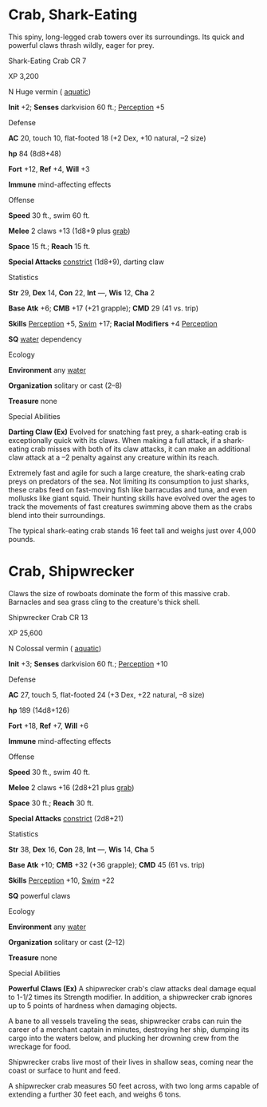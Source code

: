 # Crab, Shark-Eating

This spiny, long-legged crab towers over its surroundings. Its quick and powerful claws thrash wildly, eager for prey.

Shark-Eating Crab CR 7

XP 3,200

N Huge vermin ( [aquatic](monsters/creatureTypes#_aquatic-subtype))

**Init** +2; **Senses** darkvision 60 ft.; [Perception](skills/perception#_perception) +5

Defense

**AC** 20, touch 10, flat-footed 18 (+2 Dex, +10 natural, –2 size)

**hp** 84 (8d8+48)

**Fort** +12, **Ref** +4, **Will** +3

**Immune** mind-affecting effects

Offense

**Speed** 30 ft., swim 60 ft.

**Melee** 2 claws +13 (1d8+9 plus [grab](monsters/universalMonsterRules#_grab))

**Space** 15 ft.; **Reach** 15 ft.

**Special Attacks** [constrict](monsters/universalMonsterRules#_constrict) (1d8+9), darting claw

Statistics

**Str** 29, **Dex** 14, **Con** 22, **Int** —, **Wis** 12, **Cha** 2

**Base Atk** +6; **CMB** +17 (+21 grapple); **CMD** 29 (41 vs. trip)

**Skills** [Perception](skills/perception#_perception) +5, [Swim](skills/swim#_swim) +17; **Racial Modifiers** +4 [Perception](skills/perception#_perception)

**SQ** [water](monsters/creatureTypes#_water-subtype) dependency

Ecology

**Environment** any [water](monsters/creatureTypes#_water-subtype)

**Organization** solitary or cast (2–8)

**Treasure** none

Special Abilities

**Darting Claw (Ex)** Evolved for snatching fast prey, a shark-eating crab is exceptionally quick with its claws. When making a full attack, if a shark-eating crab misses with both of its claw attacks, it can make an additional claw attack at a –2 penalty against any creature within its reach.

Extremely fast and agile for such a large creature, the shark-eating crab preys on predators of the sea. Not limiting its consumption to just sharks, these crabs feed on fast-moving fish like barracudas and tuna, and even mollusks like giant squid. Their hunting skills have evolved over the ages to track the movements of fast creatures swimming above them as the crabs blend into their surroundings.

The typical shark-eating crab stands 16 feet tall and weighs just over 4,000 pounds.

# Crab, Shipwrecker

Claws the size of rowboats dominate the form of this massive crab. Barnacles and sea grass cling to the creature's thick shell.

Shipwrecker Crab CR 13

XP 25,600

N Colossal vermin ( [aquatic](monsters/creatureTypes#_aquatic-subtype))

**Init** +3; **Senses** darkvision 60 ft.; [Perception](skills/perception#_perception) +10

Defense

**AC** 27, touch 5, flat-footed 24 (+3 Dex, +22 natural, –8 size)

**hp** 189 (14d8+126)

**Fort** +18, **Ref** +7, **Will** +6

**Immune** mind-affecting effects

Offense

**Speed** 30 ft., swim 40 ft.

**Melee** 2 claws +16 (2d8+21 plus [grab](monsters/universalMonsterRules#_grab))

**Space** 30 ft.; **Reach** 30 ft.

**Special Attacks** [constrict](monsters/universalMonsterRules#_constrict) (2d8+21)

Statistics

**Str** 38, **Dex** 16, **Con** 28, **Int** —, **Wis** 14, **Cha** 5

**Base Atk** +10; **CMB** +32 (+36 grapple); **CMD** 45 (61 vs. trip)

**Skills** [Perception](skills/perception#_perception) +10, [Swim](skills/swim#_swim) +22

**SQ** powerful claws

Ecology

**Environment** any [water](monsters/creatureTypes#_water-subtype)

**Organization** solitary or cast (2–12)

**Treasure** none

Special Abilities

**Powerful Claws (Ex)** A shipwrecker crab's claw attacks deal damage equal to 1-1/2 times its Strength modifier. In addition, a shipwrecker crab ignores up to 5 points of hardness when damaging objects.

A bane to all vessels traveling the seas, shipwrecker crabs can ruin the career of a merchant captain in minutes, destroying her ship, dumping its cargo into the waters below, and plucking her drowning crew from the wreckage for food.

Shipwrecker crabs live most of their lives in shallow seas, coming near the coast or surface to hunt and feed.

A shipwrecker crab measures 50 feet across, with two long arms capable of extending a further 30 feet each, and weighs 6 tons.

